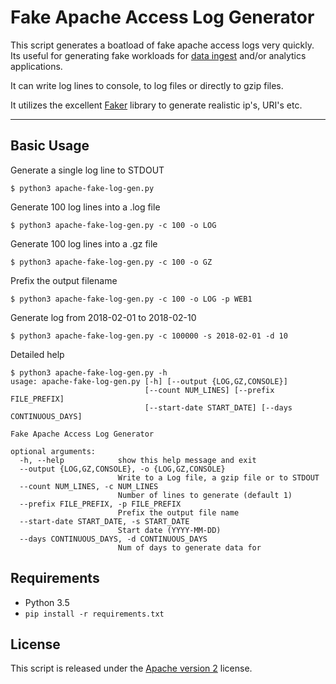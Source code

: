 # Fake Apache Access Log Generator

This script generates a boatload of fake apache access logs very quickly.
Its useful for generating fake workloads for [data ingest](http://github.com/streamsets/datacollector) and/or analytics applications.

It can write log lines to console, to log files or directly to gzip files.

It utilizes the excellent [Faker](https://github.com/joke2k/faker/) library to generate realistic ip's, URI's etc.

***

## Basic Usage

Generate a single log line to STDOUT
```
$ python3 apache-fake-log-gen.py
```

Generate 100 log lines into a .log file
```
$ python3 apache-fake-log-gen.py -c 100 -o LOG
```

Generate 100 log lines into a .gz file
```
$ python3 apache-fake-log-gen.py -c 100 -o GZ
```

Prefix the output filename 
```
$ python3 apache-fake-log-gen.py -c 100 -o LOG -p WEB1
```

Generate log from 2018-02-01 to 2018-02-10
```
$ python3 apache-fake-log-gen.py -c 100000 -s 2018-02-01 -d 10
```

Detailed help
```
$ python3 apache-fake-log-gen.py -h
usage: apache-fake-log-gen.py [-h] [--output {LOG,GZ,CONSOLE}]
                              [--count NUM_LINES] [--prefix FILE_PREFIX]
                              [--start-date START_DATE] [--days CONTINUOUS_DAYS]

Fake Apache Access Log Generator

optional arguments:
  -h, --help            show this help message and exit
  --output {LOG,GZ,CONSOLE}, -o {LOG,GZ,CONSOLE}
                        Write to a Log file, a gzip file or to STDOUT
  --count NUM_LINES, -c NUM_LINES
                        Number of lines to generate (default 1)
  --prefix FILE_PREFIX, -p FILE_PREFIX
                        Prefix the output file name
  --start-date START_DATE, -s START_DATE
                        Start date (YYYY-MM-DD)
  --days CONTINUOUS_DAYS, -d CONTINUOUS_DAYS
                        Num of days to generate data for
```


## Requirements
* Python 3.5
* `pip install -r requirements.txt`

## License
This script is released under the [Apache version 2](LICENSE) license.
